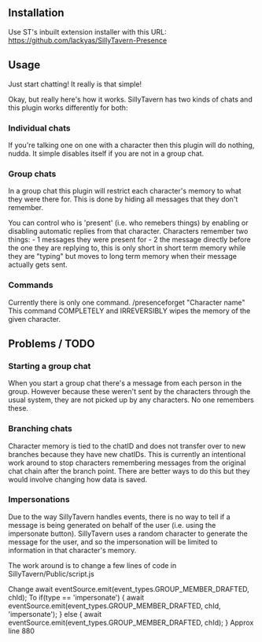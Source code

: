 ## Installation
Use ST's inbuilt extension installer with this URL:  
https://github.com/lackyas/SillyTavern-Presence



## Usage
Just start chatting!
It really is that simple!

Okay, but really here's how it works.
SillyTavern has two kinds of chats and this plugin works differently for both:

### Individual chats
If you're talking one on one with a character then this plugin will do nothing, nudda.
It simple disables itself if you are not in a group chat.

### Group chats
In a group chat this plugin will restrict each character's memory to what they were there for.
This is done by hiding all messages that they don't remember.

You can control who is 'present' (i.e. who remebers things) by enabling or disabling automatic replies from that character.
Characters remember two things: 
	- 1 messages they were present for 
	- 2 the message directly before the one they are replying to, this is only short in short term memory while they are "typing" but moves to long term memory when their message actually gets sent.

### Commands
Currently there is only one command.
	/presenceforget "Character name"
This command COMPLETELY and IRREVERSIBLY wipes the memory of the given character.



## Problems / TODO
### Starting a group chat
When you start a group chat there's a message from each person in the group. However because these weren't sent by the characters through the usual system, they are not picked up by any characters. No one remembers these.

### Branching chats
Character memory is tied to the chatID and does not transfer over to new branches because they have new chatIDs.
This is currently an intentional work around to stop characters remembering messages from the original chat chain after the branch point.
There are better ways to do this but they would involve changing how data is saved.

### Impersonations
Due to the way SillyTavern handles events, there is no way to tell if a message is being generated on behalf of the user (i.e. using the impersonate button).
SillyTavern uses a random character to generate the message for the user, and so the impersonation will be limited to information in that character's memory.

The work around is to change a few lines of code in SillyTavern/Public/script.js

Change 
	await eventSource.emit(event_types.GROUP_MEMBER_DRAFTED, chId);
To
	if(type == 'impersonate') {
		await eventSource.emit(event_types.GROUP_MEMBER_DRAFTED, chId, 'impersonate');
	} else {
		await eventSource.emit(event_types.GROUP_MEMBER_DRAFTED, chId);
	}
Approx line 880